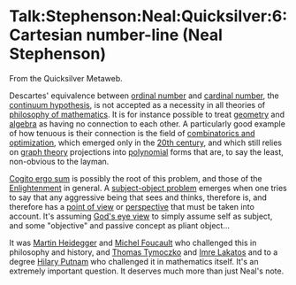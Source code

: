 
# Talk:Stephenson:Neal:Quicksilver:6:Cartesian number-line (Neal Stephenson)

From the Quicksilver Metaweb.

Descartes' equivalence between [ordinal number](/ordinal-number) and [cardinal number](/cardinal-number), the [continuum hypothesis](/continuum-hypothesis), is not accepted as a necessity in all theories of [philosophy of mathematics](/philosophy-of-mathematics). It is for instance possible to treat [geometry](/geometry) and [algebra](/algebra) as having no connection to each other. A particularly good example of how tenuous is their connection is the field of [combinatorics and optimization](/combinatorics-and-optimization), which emerged only in the [20th century](/20th-century), and which still relies on [graph theory](/graph-theory) projections into [polynomial](/polynomial) forms that are, to say the least, non-obvious to the layman.

[Cogito ergo sum](/cogito-ergo-sum) is possibly the root of this problem, and those of the [Enlightenment](/enlightenment) in general. A [subject-object problem](/subject-object-problem) emerges when one tries to say that any aggressive being that sees and thinks, therefore is, and therefore has a [point of view](/point-of-view) or [perspective](/perspective) that must be taken into account. It's assuming [God's eye view](/god-s-eye-view) to simply assume self as subject, and some "objective" and passive concept as pliant object... 

It was [Martin Heidegger](/martin-heidegger) and [Michel Foucault](/michel-foucault) who challenged this in philosophy and history, and [Thomas Tymoczko](/thomas-tymoczko) and [Imre Lakatos](/imre-lakatos) and to a degree [Hilary Putnam](/hilary-putnam) who challenged it in mathematics itself. It's an extremely important question. It deserves much more than just Neal's note.
